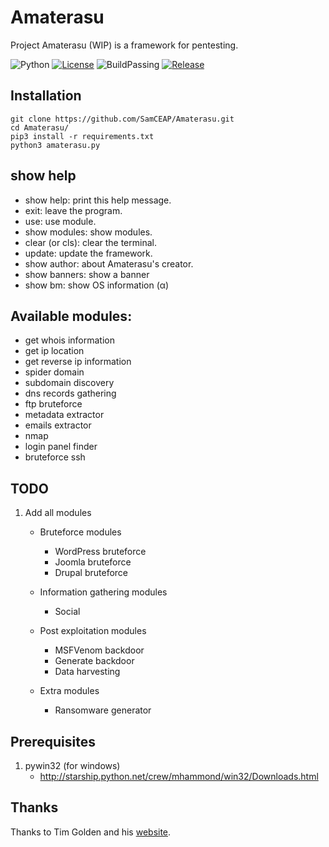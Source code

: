 # Amaterasu
Project Amaterasu (WIP) is a framework for pentesting.

![Python](https://camo.githubusercontent.com/c589348df8bb82948f724198f52725d3d36ce738/68747470733a2f2f696d672e736869656c64732e696f2f62616467652f707974686f6e2d332e782d627269676874677265656e2e737667) [![License](https://camo.githubusercontent.com/d3518f2bfc1c5dc83f59ba8188a4fdee4553caae/68747470733a2f2f696d672e736869656c64732e696f2f6175722f6c6963656e73652f79616f7572742e737667)](https://github.com/SamCEAP/Amaterasu/blob/master/LICENSE) 
![BuildPassing](https://img.shields.io/badge/build-passing-brightgreen.svg) [![Release](https://img.shields.io/badge/release-v1.1-blue.svg)](https://github.com/SamCEAP/Amaterasu/releases)

## Installation
```
git clone https://github.com/SamCEAP/Amaterasu.git
cd Amaterasu/
pip3 install -r requirements.txt
python3 amaterasu.py
```

## show help
- show help:      print this help message.
- exit:           leave the program.
- use:            use module.
- show modules:   show modules.
- clear (or cls): clear the terminal.
- update:         update the framework.
- show author:    about Amaterasu's creator.
- show banners:   show a banner
- show bm:	  show OS information (α)

## Available modules:
- get whois information
- get ip location
- get reverse ip information
- spider domain
- subdomain discovery
- dns records gathering
- ftp bruteforce
- metadata extractor
- emails extractor
- nmap
- login panel finder
- bruteforce ssh

## TODO
1. Add all modules
	- Bruteforce modules
		- WordPress bruteforce
		- Joomla bruteforce
		- Drupal bruteforce

	- Information gathering modules
		- Social

	- Post exploitation modules
		- MSFVenom backdoor
		- Generate backdoor
		- Data harvesting

	- Extra modules
		- Ransomware generator

## Prerequisites
1. pywin32 (for windows)
	- http://starship.python.net/crew/mhammond/win32/Downloads.html

## Thanks
Thanks to Tim Golden and his [website](http://timgolden.me.uk/).
